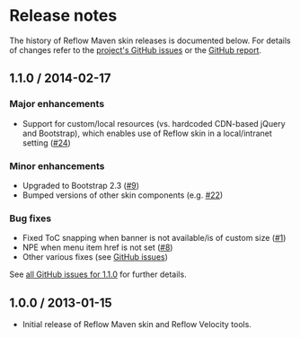 # Release notes

The history of Reflow Maven skin releases is documented below. For details of changes refer to the [project's GitHub issues][reflow-issues] or the [GitHub report][github-report].

[reflow-issues]: http://github.com/andriusvelykis/reflow-maven-skin/issues?state=closed
[github-report]: github-report.html


## 1.1.0 / 2014-02-17

### Major enhancements

-   Support for custom/local resources (vs. hardcoded CDN-based jQuery and Bootstrap), which enables use of Reflow skin in a local/intranet setting ([#24][])

### Minor enhancements

-   Upgraded to Bootstrap 2.3 ([#9][])
-   Bumped versions of other skin components (e.g. [#22][])

### Bug fixes

-   Fixed ToC snapping when banner is not available/is of custom size ([#1][])
-   NPE when menu item href is not set ([#8][])
-   Other various fixes (see [GitHub issues][reflow-issues-110])

See [all GitHub issues for 1.1.0][reflow-issues-110] for further details.

[#1]: http://github.com/andriusvelykis/reflow-maven-skin/issues/1
[#8]: http://github.com/andriusvelykis/reflow-maven-skin/issues/8
[#9]: http://github.com/andriusvelykis/reflow-maven-skin/issues/9
[#22]: http://github.com/andriusvelykis/reflow-maven-skin/issues/22
[#24]: http://github.com/andriusvelykis/reflow-maven-skin/issues/24

[reflow-issues-110]: http://github.com/andriusvelykis/reflow-maven-skin/issues?milestone=1&amp;state=closed


## 1.0.0 / 2013-01-15

-   Initial release of Reflow Maven skin and Reflow Velocity tools.



